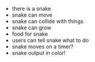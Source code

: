 



* there is a snake
* snake can move
* snake can collide with things
* snake can grow
* food for snake
* users can tell snake what to do
* snake moves on a timer?
* snake output in color!
